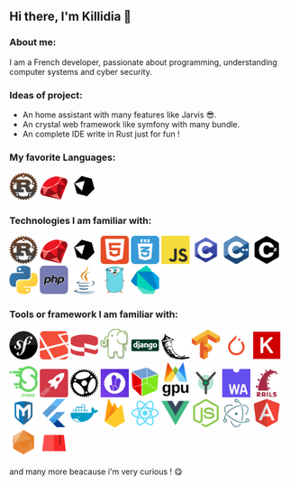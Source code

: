 ## Hi there, I'm Killidia 👋

### About me:

I am a French developer, passionate about programming, understanding computer systems and cyber security.

### Ideas of project:

- An home assistant with many features like Jarvis 😎.
- An crystal web framework like symfony with many bundle.
- An complete IDE write in Rust just for fun !


### My favorite Languages:

<div>
	<img src="images/rust.png" width=50 />
	<img src="images/ruby-logo.png" width=50 />
	<img src="images/crystal.png" width=50 />
</div>

### Technologies I am familiar with:

<div>
	<img src="images/rust.png" width=50 />
	<img src="images/ruby-logo.png" width=50 />
	<img src="images/crystal.png" width=50 />
	<img src="images/html.png" width=50 />
	<img src="images/css.png" width=50 />
	<img src="images/js.jpg" width=50 />
	<img src="images/c.png" width=50 />
	<img src="images/cpp.png" width=50 />
	<img src="images/csharp.png" width=50 />
	<img src="images/python.png" width=50 />
	<img src="images/php.png" width=50 />
	<img src="images/java.png" width=50 />
	<img src="images/go.png" width=50 />
	<img src="images/Dart-logo.png" width=50 />
</div>

### Tools or framework I am familiar with:

<div>
	<img src="images/symfony.png" width=50 />
	<img src="images/laravel.png" width=50 />
	<img src="images/cakephp.png" width=50 />
	<img src="images/slim.jpg" width=50 />
	<img src="images/django.png" width=50 />
	<img src="images/flask.png" width=50 />
	<img src="images/tensorflow.png" width=50 />
	<img src="images/pytorch-logo.png" width=50 />
	<img src="images/keras.png" width=50 />
	<img src="images/Scapy_logo.png" width=50 />
	<img src="images/rocket-rs.png" width=50 />
	<img src="images/actix-web.png" width=50 />
	<img src="images/amethyst.png" width=50 />
	<img src="images/logo-gtk.png" width=50 />
	<img src="images/wgpu.svg" width=50 />
	<img src="images/yew.png" width=50 />
	<img src="images/wasm.png" width=50 />
	<img src="images/rails.png" width=50 />
	<img src="images/metasploit.png" width=50 />
	<img src="images/flutter.png" width=50 />
	<img src="images/docker.png" width=50 />
	<img src="images/firebase.png" width=50 />
	<img src="images/react.png" width=50 />
	<img src="images/vue.png" width=50 />
	<img src="images/nodejs.png" width=50 />
	<img src="images/electron.png" width=50 />
	<img src="images/angular.png" width=50 />
	<img src="images/amber.png" width=50 />
	<img src="images/kemal.png" width=50 />
</div>

and many more beacause i'm very curious ! 😋